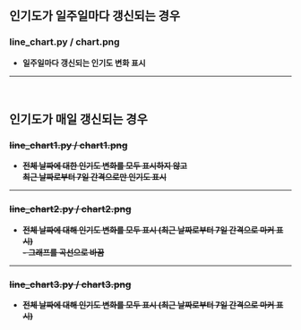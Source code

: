 ## 인기도가 일주일마다 갱신되는 경우

### line_chart.py / chart.png
 - **일주일마다 갱신되는 인기도 변화 표시**

---
<br>

## 인기도가 매일 갱신되는 경우

### ~~line_chart1.py / chart1.png~~
 - **~~전체 날짜에 대한 인기도 변화를 모두 표시하지 않고<br>최근 날짜로부터 7일 간격으로만 인기도 표시~~**

---

### ~~line_chart2.py / chart2.png~~
 - **~~전체 날짜에 대해 인기도 변화를 모두 표시 (최근 날짜로부터 7일 간격으로 마커 표시)<br>- 그래프를 곡선으로 바꿈~~**

---

### ~~line_chart3.py / chart3.png~~
   - **~~전체 날짜에 대해 인기도 변화를 모두 표시 (최근 날짜로부터 7일 간격으로 마커 표시)~~**
